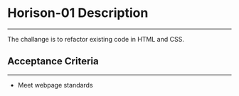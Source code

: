 # Horison-01 Description
___________________________________

The challange is to refactor existing code in HTML and CSS.


## Acceptance Criteria
___________________________________
* Meet webpage standards


